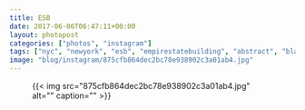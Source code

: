 ```yaml
---
title: ESB
date: 2017-06-06T06:47:11+00:00
layout: photopost
categories: ["photos", "instagram"]
tags: ["nyc", "newyork", "esb", "empirestatebuilding", "abstract", "blackandwhite", "architecture", "sunlight"]
image: "blog/instagram/875cfb864dec2bc78e938902c3a01ab4.jpg"
---
```


<figure class="photo photo--square">
  {{< img src="875cfb864dec2bc78e938902c3a01ab4.jpg" alt="" caption="" >}}

</figure>


